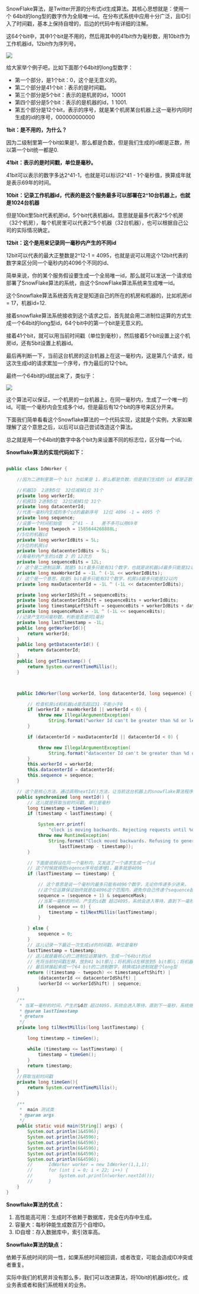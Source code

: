 [TOC]: # "雪花算法的原理和实现（java）"


SnowFlake算法，是Twitter开源的分布式id生成算法。其核心思想就是：使用一个 64bit的long型的数字作为全局唯一id。在分布式系统中应用十分广泛，且ID引入了时间戳，基本上保持自增的，后边的代码中有详细的注解。

这64个bit中，其中1个bit是不用的，然后用其中的41bit作为毫秒数，用10bit作为工作机器id，12bit作为序列号。

![](.雪花算法_images/092afdea.png)

给大家举个例子吧，比如下面那个64bit的long型数字：
- 第一个部分，是1个bit：0，这个是无意义的。
- 第二个部分是41个bit：表示的是时间戳。
- 第三个部分是5个bit：表示的是机房的id，10001
- 第四个部分是5个bit：表示的是机器的id，1 1001.
- 第五个部分是12个bit，表示的序号，就是某个机房某台机器上这一毫秒内同时生成的id的序号，000000000000

**1bit：是不用的，为什么？**

因为二级制里第一个bit如果是1，那么都是负数，但是我们生成的id都是正数，所以第一个bit统一都是0.

**41bit：表示的是时间戳，单位是毫秒。**

41bit可以表示的数字多达2^41-1，也就是可以标识2^41 - 1个毫秒值，换算成年就是表示69年的时间。

**10bit：记录工作机器id，代表的是这个服务最多可以部署在2^10台机器上，也就是1024台机器**

但是10bit里5bit代表机房id，5个bit代表机器id。意思就是最多代表2^5个机房（32个机房），每个机房里可以代表2^5个机器（32台机器），也可以根据自己公司的实际情况确定。

**12bit：这个是用来记录同一毫秒内产生的不同id**

12bit可以代表的最大正整数是2^12-1 = 4095，也就是说可以用这个12bit代表的数字来区分同一个毫秒内的4096个不同的id、

简单来说，你的某个服务假设要生成一个全局唯一id，那么就可以发送一个请求给部署了SnowFlake算法的系统，由这个SnowFlake算法系统来生成唯一id。

这个Snowflake算法系统首先肯定是知道自己的所在的机房和机器的，比如机房id = 17，机器id=12.

接着snowflake算法系统接收到这个请求之后，首先就会用二进制位运算的方式生成一个64bit的long型id，64个bit中的第一个bit是无意义的。

接着41个bit，就可以用当前时间戳（单位到毫秒），然后接着5个bit设置上这个机房id，还有5bit设置上机器id。

最后再判断一下，当前这台机房的这台机器上在这一毫秒内，这是第几个请求，给这次生成id的请求累加一个序号，作为最后的12个bit。

最终一个64bit的id就出来了，类似于：

![](.雪花算法_images/bfc7f4bd.png)

这个算法可以保证，一个机房的一台机器上，在同一毫秒内，生成了一个唯一的id。可能一个毫秒内会生成多个id，但是最后有12个bit的序号来区分开来。

下面我们简单看看这个Snowflake算法的一个代码实现，这就是个实例，大家如果理解了这个意思之后，以后可以自己尝试改造这个算法。

总之就是用一个64bit的数字中各个bit为来设置不同的标志位，区分每一个id。

**Snowflake算法的实现代码如下：**


```java

public class IdWorker {

    //因为二进制里第一个 bit 为如果是 1，那么都是负数，但是我们生成的 id 都是正数，所以第一个 bit 统一都是 0。

    //机器ID  2进制5位  32位减掉1位 31个
    private long workerId;
    //机房ID 2进制5位  32位减掉1位 31个
    private long datacenterId;
    //代表一毫秒内生成的多个id的最新序号  12位 4096 -1 = 4095 个
    private long sequence;
    //设置一个时间初始值    2^41 - 1   差不多可以用69年
    private long twepoch = 1585644268888L;
    //5位的机器id
    private long workerIdBits = 5L;
    //5位的机房id
    private long datacenterIdBits = 5L;
    //每毫秒内产生的id数 2 的 12次方
    private long sequenceBits = 12L;
    // 这个是二进制运算，就是5 bit最多只能有31个数字，也就是说机器id最多只能是32以内
    private long maxWorkerId = -1L ^ (-1L << workerIdBits);
    // 这个是一个意思，就是5 bit最多只能有31个数字，机房id最多只能是32以内
    private long maxDatacenterId = -1L ^ (-1L << datacenterIdBits);

    private long workerIdShift = sequenceBits;
    private long datacenterIdShift = sequenceBits + workerIdBits;
    private long timestampLeftShift = sequenceBits + workerIdBits + datacenterIdBits;
    private long sequenceMask = -1L ^ (-1L << sequenceBits);
    //记录产生时间毫秒数，判断是否是同1毫秒
    private long lastTimestamp = -1L;
    public long getWorkerId(){
        return workerId;
    }
    public long getDatacenterId() {
        return datacenterId;
    }
    public long getTimestamp() {
        return System.currentTimeMillis();
    }



    public IdWorker(long workerId, long datacenterId, long sequence) {

        // 检查机房id和机器id是否超过31 不能小于0
        if (workerId > maxWorkerId || workerId < 0) {
            throw new IllegalArgumentException(
                String.format("worker Id can't be greater than %d or less than 0",maxWorkerId));
        }

        if (datacenterId > maxDatacenterId || datacenterId < 0) {

            throw new IllegalArgumentException(
                String.format("datacenter Id can't be greater than %d or less than 0",maxDatacenterId));
        }
        this.workerId = workerId;
        this.datacenterId = datacenterId;
        this.sequence = sequence;
    }

    // 这个是核心方法，通过调用nextId()方法，让当前这台机器上的snowflake算法程序生成一个全局唯一的id
    public synchronized long nextId() {
        // 这儿就是获取当前时间戳，单位是毫秒
        long timestamp = timeGen();
        if (timestamp < lastTimestamp) {

            System.err.printf(
                "clock is moving backwards. Rejecting requests until %d.", lastTimestamp);
            throw new RuntimeException(
                String.format("Clock moved backwards. Refusing to generate id for %d milliseconds",
                    lastTimestamp - timestamp));
        }

        // 下面是说假设在同一个毫秒内，又发送了一个请求生成一个id
        // 这个时候就得把seqence序号给递增1，最多就是4096
        if (lastTimestamp == timestamp) {

            // 这个意思是说一个毫秒内最多只能有4096个数字，无论你传递多少进来，
            //这个位运算保证始终就是在4096这个范围内，避免你自己传递个sequence超过了4096这个范围
            sequence = (sequence + 1) & sequenceMask;
            //当某一毫秒的时间，产生的id数 超过4095，系统会进入等待，直到下一毫秒，系统继续产生ID
            if (sequence == 0) {
                timestamp = tilNextMillis(lastTimestamp);
            }

        } else {
            sequence = 0;
        }
        // 这儿记录一下最近一次生成id的时间戳，单位是毫秒
        lastTimestamp = timestamp;
        // 这儿就是最核心的二进制位运算操作，生成一个64bit的id
        // 先将当前时间戳左移，放到41 bit那儿；将机房id左移放到5 bit那儿；将机器id左移放到5 bit那儿；将序号放最后12 bit
        // 最后拼接起来成一个64 bit的二进制数字，转换成10进制就是个long型
        return ((timestamp - twepoch) << timestampLeftShift) |
            (datacenterId << datacenterIdShift) |
            (workerId << workerIdShift) | sequence;
    }

    /**
     * 当某一毫秒的时间，产生的id数 超过4095，系统会进入等待，直到下一毫秒，系统继续产生ID
     * @param lastTimestamp
     * @return
     */
    private long tilNextMillis(long lastTimestamp) {

        long timestamp = timeGen();

        while (timestamp <= lastTimestamp) {
            timestamp = timeGen();
        }
        return timestamp;
    }
    //获取当前时间戳
    private long timeGen(){
        return System.currentTimeMillis();
    }

    /**
     *  main 测试类
     * @param args
     */
    public static void main(String[] args) {
        System.out.println(1&4596);
        System.out.println(2&4596);
        System.out.println(6&4596);
        System.out.println(6&4596);
        System.out.println(6&4596);
        System.out.println(6&4596);
        //		IdWorker worker = new IdWorker(1,1,1);
        //		for (int i = 0; i < 22; i++) {
        //			System.out.println(worker.nextId());
        //		}
    }
}
```

**Snowflake算法的优点：**

1. 高性能高可用：生成时不依赖于数据库，完全在内存中生成。
2. 容量大：每秒钟能生成数百万个自增ID。
3. ID自增：存入数据库中，索引效率高。

**Snowflake算法的缺点：**

依赖于系统时间的同一性，如果系统时间被回调，或者改变，可能会造成ID冲突或者重复。

实际中我们的机房并没有那么多，我们可以改进算法，将10bit的机器id优化，成业务表或者和我们系统相关的业务。
